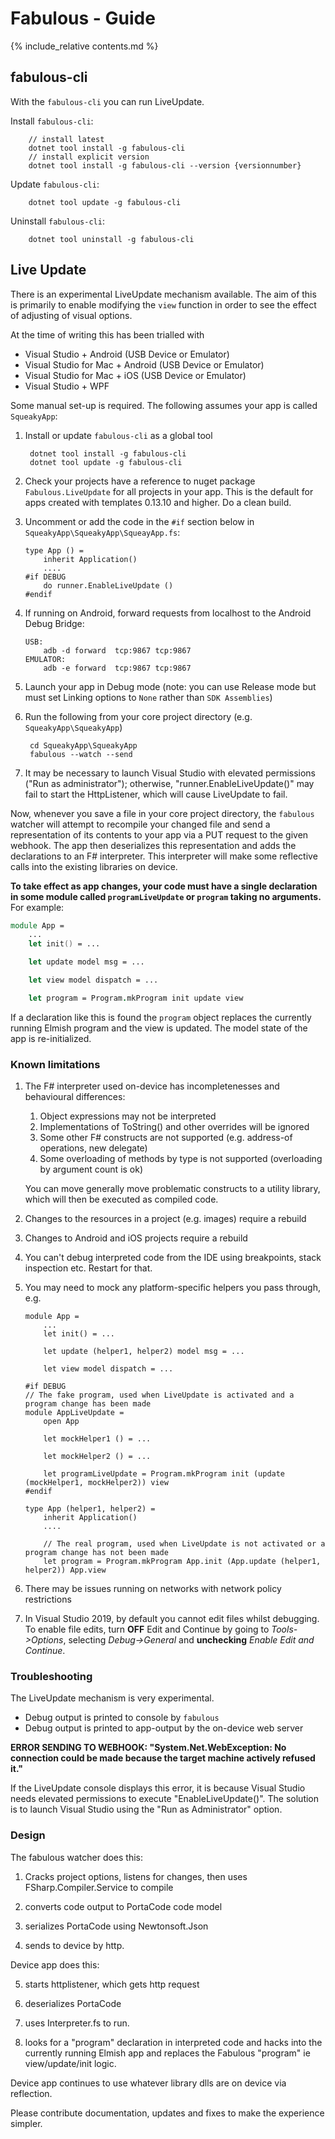 Fabulous - Guide
=======

{% include_relative contents.md %}


fabulous-cli
-----

With the `fabulous-cli` you can run LiveUpdate. 

Install `fabulous-cli`: 

        // install latest
        dotnet tool install -g fabulous-cli 
        // install explicit version
        dotnet tool install -g fabulous-cli --version {versionnumber}
		
Update `fabulous-cli`:

        dotnet tool update -g fabulous-cli
		
Uninstall `fabulous-cli`:

        dotnet tool uninstall -g fabulous-cli


Live Update
------

There is an experimental LiveUpdate mechanism available.  The aim of this is primarily to enable modifying the `view` function in order
to see the effect of adjusting of visual options.

At the time of writing this has been trialled with
* Visual Studio + Android (USB Device or Emulator)
* Visual Studio for Mac + Android (USB Device or Emulator)
* Visual Studio for Mac + iOS (USB Device or Emulator)
* Visual Studio + WPF

Some manual set-up is required.  The following assumes your app is called `SqueakyApp`:

1. Install or update `fabulous-cli` as a global tool

        dotnet tool install -g fabulous-cli
        dotnet tool update -g fabulous-cli

2. Check your projects have a reference to nuget package `Fabulous.LiveUpdate` for all projects in your app.
   This is the default for apps created with templates 0.13.10 and higher. Do a clean build.

3. Uncomment or add the code in the `#if` section below in `SqueakyApp\SqueakyApp\SqueayApp.fs`:

       type App () =
           inherit Application()
           ....
       #if DEBUG
           do runner.EnableLiveUpdate ()
       #endif

4. If running on Android, forward requests from localhost to the Android Debug Bridge:

       USB:
           adb -d forward  tcp:9867 tcp:9867
       EMULATOR:
           adb -e forward  tcp:9867 tcp:9867

5. Launch your app in Debug mode (note: you can use Release mode but must set Linking options to `None` rather than `SDK Assemblies`)

6. Run the following from your core project directory (e.g. `SqueakyApp\SqueakyApp`)

        cd SqueakyApp\SqueakyApp
        fabulous --watch --send 
        
7. It may be necessary to launch Visual Studio with elevated permissions ("Run as administrator"); otherwise, "runner.EnableLiveUpdate()" may fail to start the HttpListener, which will cause LiveUpdate to fail.

Now, whenever you save a file in your core project directory, the `fabulous` watcher will attempt to recompile your changed file and
send a representation of its contents to your app via a PUT request to the given webhook.  The app then deserializes this representation and
adds the declarations to an F# interpreter. This interpreter will make some reflective calls into the existing libraries on device.

**To take effect as app changes, your code must have a single declaration in some module called `programLiveUpdate` or `program` taking no arguments.**  For example:

```fsharp
module App =
    ...
    let init() = ...

    let update model msg = ...

    let view model dispatch = ...

    let program = Program.mkProgram init update view
```

If a declaration like this is found the `program` object replaces the currently running Elmish program and the view is updated.
The model state of the app is re-initialized.

### Known limitations

1. The F# interpreter used on-device has incompletenesses and behavioural differences:

   1. Object expressions may not be interpreted
   2. Implementations of ToString() and other overrides will be ignored
   3. Some other F# constructs are not supported (e.g. address-of operations, new delegate)
   4. Some overloading of methods by type is not supported (overloading by argument count is ok)

   You can move generally move problematic constructs to a utility library, which will then be executed as compiled code.

2. Changes to the resources in a project (e.g. images) require a rebuild

3. Changes to Android and iOS projects require a rebuild

4. You can't debug interpreted code from the IDE using breakpoints, stack inspection etc.  Restart for that.

5. You may need to mock any platform-specific helpers you pass through, e.g.

       module App =
           ...
           let init() = ...

           let update (helper1, helper2) model msg = ...

           let view model dispatch = ...

       #if DEBUG
       // The fake program, used when LiveUpdate is activated and a program change has been made
       module AppLiveUpdate =
           open App

           let mockHelper1 () = ...

           let mockHelper2 () = ...

           let programLiveUpdate = Program.mkProgram init (update (mockHelper1, mockHelper2)) view
       #endif

       type App (helper1, helper2) = 
           inherit Application()
           ....

           // The real program, used when LiveUpdate is not activated or a program change has not been made
           let program = Program.mkProgram App.init (App.update (helper1, helper2)) App.view

6. There may be issues running on networks with network policy restrictions

7. In Visual Studio 2019, by default you cannot edit files whilst debugging. To enable file edits, turn **OFF** Edit and Continue by going to *Tools->Options*, selecting *Debug->General* and **unchecking** *Enable Edit and Continue*.

### Troubleshooting

The LiveUpdate mechanism is very experimental.
- Debug output is printed to console by `fabulous`
- Debug output is printed to app-output by the on-device web server

**ERROR SENDING TO WEBHOOK: "System.Net.WebException: No connection could be made because the target machine actively refused it."**

If the LiveUpdate console displays this error, it is because Visual Studio needs elevated permissions to execute "EnableLiveUpdate()".  The solution is to launch Visual Studio using the "Run as Administrator" option.

### Design

The fabulous watcher does this:

1. Cracks project options, listens for changes, then uses FSharp.Compiler.Service to compile

2. converts code output to PortaCode code model 

3. serializes PortaCode using Newtonsoft.Json

4. sends to device by http. 

Device app does this:

5. starts httplistener, which gets http request

6. deserializes PortaCode

7. uses Interpreter.fs to run.

8. looks for a "program" declaration in interpreted code and hacks into the currently running Elmish app and replaces the Fabulous "program" ie view/update/init logic. 

Device app continues to use whatever library dlls are on device via reflection.


Please contribute documentation, updates and fixes to make the experience simpler.
